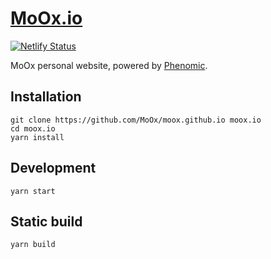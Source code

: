 # [MoOx.io](https://moox.io)

[![Netlify Status](https://api.netlify.com/api/v1/badges/9bb496a4-6027-4870-996c-99b7e8426135/deploy-status)](https://app.netlify.com/sites/moox-io/deploys)

MoOx personal website, powered by [Phenomic](https://phenomic.io/).

## Installation

```console
git clone https://github.com/MoOx/moox.github.io moox.io
cd moox.io
yarn install
```

## Development

```console
yarn start
```

## Static build

```console
yarn build
```
